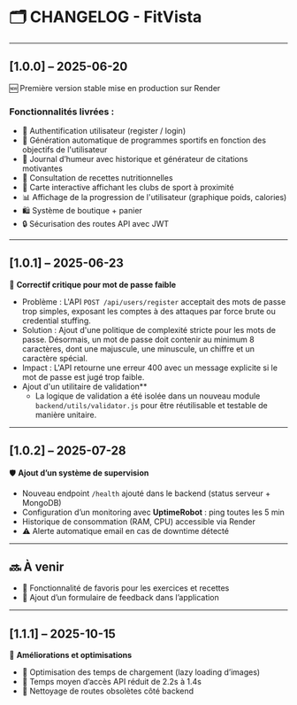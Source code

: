 # 🗂️ CHANGELOG - FitVista

---

## [1.0.0] – 2025-06-20
🆕 Première version stable mise en production sur Render

### Fonctionnalités livrées :
- 🔐 Authentification utilisateur (register / login)
- 💪 Génération automatique de programmes sportifs en fonction des objectifs de l'utilisateur
- 🧠 Journal d’humeur avec historique et générateur de citations motivantes
- 🥗 Consultation de recettes nutritionnelles
- 📍 Carte interactive affichant les clubs de sport à proximité
- 📊 Affichage de la progression de l'utilisateur (graphique poids, calories)
- 🛍 Système de boutique + panier
- 🔒 Sécurisation des routes API avec JWT

---

## [1.0.1] – 2025-06-23
🐞 **Correctif critique pour mot de passe faible**

- Problème : L'API `POST /api/users/register` acceptait des mots de passe trop simples, exposant les comptes à des attaques par force brute ou credential stuffing.
- Solution : Ajout d'une politique de complexité stricte pour les mots de passe. Désormais, un mot de passe doit contenir au minimum 8 caractères, dont une majuscule, une minuscule, un chiffre et un caractère spécial.
- Impact : L'API retourne une erreur 400 avec un message explicite si le mot de passe est jugé trop faible.
- Ajout d'un utilitaire de validation**
    - La logique de validation a été isolée dans un nouveau module `backend/utils/validator.js` pour être réutilisable et testable de manière unitaire.

---

## [1.0.2] – 2025-07-28
🛡 **Ajout d’un système de supervision**

- Nouveau endpoint `/health` ajouté dans le backend (status serveur + MongoDB)
- Configuration d’un monitoring avec **UptimeRobot** : ping toutes les 5 min
- Historique de consommation (RAM, CPU) accessible via Render
- ⚠ Alerte automatique email en cas de downtime détecté

---


## 🔜 À venir
- 📌 Fonctionnalité de favoris pour les exercices et recettes
- 🧾 Ajout d’un formulaire de feedback dans l’application


---

## [1.1.1] – 2025-10-15
🔧 **Améliorations et optimisations**

- 📱 Optimisation des temps de chargement (lazy loading d’images)
- 🎯 Temps moyen d’accès API réduit de 2.2s à 1.4s
- 📁 Nettoyage de routes obsolètes côté backend
